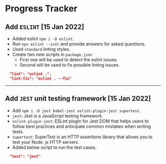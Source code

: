 # Progress Tracker

## Add `ESLINT` [15 Jan 2022]
- Added eslint `npm i -D eslint`.
- Run `npx eslint --init` and provide answers for asked questions.
- Used `standard` linting styles.
- Create two new scripts in `package.json`
  - First one will be used to detect the eslint issues.
  - Second will be used to fix possible linting issues.

```json
  "lint": "eslint .",
  "lint:fix": "eslint . --fix"
```
<hr />

## Add `JEST` unit testing framework [15 Jan 2022]
- Add `npm i -D jest babel-jest eslint-plugin-jest supertest`.
- `jest`: Jest is a JavaScript testing framework.
- `eslint-plugin-jest`: ESLint plugin for Jest DOM that helps users to follow best practices and anticipate common mistakes when writing tests.
- `supertest`: SuperTest is an HTTP assertions library that allows you to test your Node. js HTTP servers.
- Added below script to run the test cases.

```json
  "test": "jest"
```